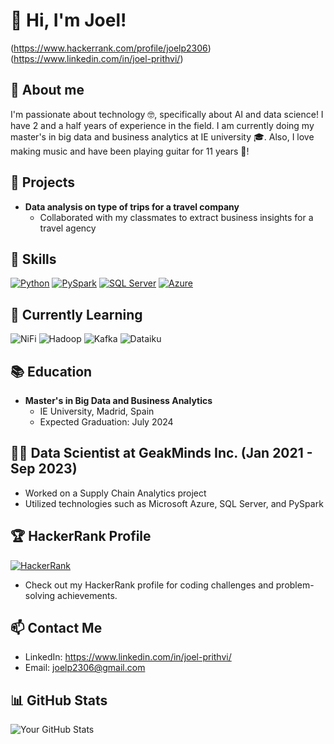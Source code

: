 # 👋 Hi, I'm Joel! 
(https://www.hackerrank.com/profile/joelp2306)(https://www.linkedin.com/in/joel-prithvi/)

## 🧐 About me
I'm passionate about technology 🤓, specifically about AI and data science! I have 2 and a half years of experience in the field. I am currently doing my master's in big data and business analytics at IE university 🎓. Also, I love making music and have been playing guitar for 11 years 🎸!

## 📝 Projects
- **Data analysis on type of trips for a travel company**
  - Collaborated with my classmates to extract business insights for a travel agency

## 🚀 Skills
[![Python](https://img.shields.io/badge/Python-3776AB?style=for-the-badge&logo=python&logoColor=white)](https://www.python.org/)
[![PySpark](https://img.shields.io/badge/PySpark-E25A1C?style=for-the-badge&logo=apache-spark&logoColor=white)](https://spark.apache.org/)
[![SQL Server](https://img.shields.io/badge/SQL%20Server-CC2927?style=for-the-badge&logo=microsoft-sql-server&logoColor=white)](https://www.microsoft.com/en-us/sql-server)
[![Azure](https://img.shields.io/badge/Microsoft%20Azure-0089D6?style=for-the-badge&logo=microsoft-azure&logoColor=white)](https://azure.microsoft.com/)

## 🌱 Currently Learning
![NiFi](https://img.shields.io/badge/Apache%20NiFi-3776AB?style=for-the-badge&logo=apache-nifi&logoColor=white)
![Hadoop](https://img.shields.io/badge/Apache%20Hadoop-FF8C00?style=for-the-badge&logo=apache&logoColor=white)
![Kafka](https://img.shields.io/badge/Apache%20Kafka-231F20?style=for-the-badge&logo=apache-kafka&logoColor=white)
![Dataiku](https://img.shields.io/badge/Dataiku-005A8D?style=for-the-badge&logo=dataiku&logoColor=white)

## 📚 Education
- **Master's in Big Data and Business Analytics**
  - IE University, Madrid, Spain
  - Expected Graduation: July 2024

## 👨‍💻 Data Scientist at GeakMinds Inc. (Jan 2021 - Sep 2023)
- Worked on a Supply Chain Analytics project
- Utilized technologies such as Microsoft Azure, SQL Server, and PySpark

## 🏆 HackerRank Profile
[![HackerRank](https://img.shields.io/badge/HackerRank-2EC866?style=for-the-badge&logo=hackerrank&logoColor=white)](https://www.hackerrank.com/profile/joelp2306)
- Check out my HackerRank profile for coding challenges and problem-solving achievements.

## 📫 Contact Me
- LinkedIn: https://www.linkedin.com/in/joel-prithvi/
- Email: joelp2306@gmail.com

## 📊 GitHub Stats
![Your GitHub Stats](https://github-readme-stats.vercel.app/api?username=YourUsername&show_icons=true&hide=contribs,prs&theme=radical)
